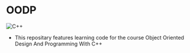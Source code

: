 # OODP 
![C++](https://img.shields.io/badge/c++-%2300599C.svg?style=for-the-badge&logo=c%2B%2B&logoColor=white)

* This repositary features learning code for the course Object Oriented Design And Programming With C++ 
